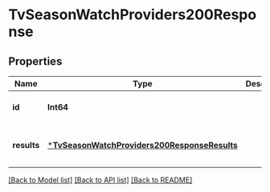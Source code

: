 # TvSeasonWatchProviders200Response


## Properties
Name | Type | Description | Notes
------------ | ------------- | ------------- | -------------
**id** | **Int64** |  | [optional] [default to 0]
**results** | [***TvSeasonWatchProviders200ResponseResults**](TvSeasonWatchProviders200ResponseResults.md) |  | [optional] [default to nothing]


[[Back to Model list]](../README.md#models) [[Back to API list]](../README.md#api-endpoints) [[Back to README]](../README.md)


